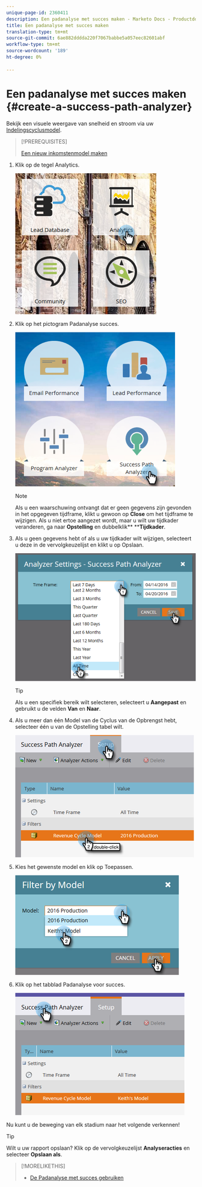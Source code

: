 ```yaml
---
unique-page-id: 2360411
description: Een padanalyse met succes maken - Marketo Docs - Productdocumentatie
title: Een padanalyse met succes maken
translation-type: tm+mt
source-git-commit: 6ae882dddda220f7067babbe5a057eec82601abf
workflow-type: tm+mt
source-wordcount: '189'
ht-degree: 0%

---
```



# Een padanalyse met succes maken {#create-a-success-path-analyzer}

Bekijk een visuele weergave van snelheid en stroom via uw [Indelingscyclusmodel](https://docs.marketo.com/display/docs/revenue+cycle+analytics).

>[!PREREQUISITES]
>
>[Een nieuw inkomstenmodel maken](create-a-new-revenue-model.md)

1. Klik op de tegel Analytics.

   ![](assets/one.png)

1. Klik op het pictogram Padanalyse succes.

   ![](assets/two.png)

   >[!NOTE]
   >
   >Als u een waarschuwing ontvangt dat er geen gegevens zijn gevonden in het opgegeven tijdframe, klikt u gewoon op **Close** om het tijdframe te wijzigen. Als u niet ertoe aangezet wordt, maar u wilt uw tijdkader veranderen, ga naar **Opstelling** en dubbelklik** ****Tijdkader**.

1. Als u geen gegevens hebt of als u uw tijdkader wilt wijzigen, selecteert u deze in de vervolgkeuzelijst en klikt u op Opslaan.

   ![](assets/timeframe.png)

   >[!TIP]
   >
   >Als u een specifiek bereik wilt selecteren, selecteert u **Aangepast** en gebruikt u de velden **Van** en **Naar**.

1. Als u meer dan één Model van de Cyclus van de Opbrengst hebt, selecteer één u van de Opstelling tabel wilt.

   ![](assets/four.png)

1. Kies het gewenste model en klik op Toepassen.

   ![](assets/five.png)

1. Klik op het tabblad Padanalyse voor succes.

   ![](assets/success-tab.png)

Nu kunt u de beweging van elk stadium naar het volgende verkennen!

>[!TIP]
>
>Wilt u uw rapport opslaan? Klik op de vervolgkeuzelijst **Analyseracties** en selecteer **Opslaan als**.

>[!MORELIKETHIS]
>
>* [De Padanalyse met succes gebruiken](using-the-success-path-analyzer.md)

>



